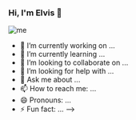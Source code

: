### Hi, I'm Elvis 👋

![me](https://user-images.githubusercontent.com/57382598/107986763-bd821e00-6f9a-11eb-98da-44519882e52d.jpg)


- 🔭 I’m currently working on ...
- 🌱 I’m currently learning ...
- 👯 I’m looking to collaborate on ...
- 🤔 I’m looking for help with ...
- 💬 Ask me about ...
- 📫 How to reach me: ...
- 😄 Pronouns: ...
- ⚡ Fun fact: ...
-->
